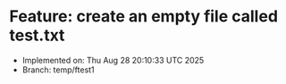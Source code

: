 # Feature: create an empty file called test.txt
- Implemented on: Thu Aug 28 20:10:33 UTC 2025
- Branch: temp/ftest1

